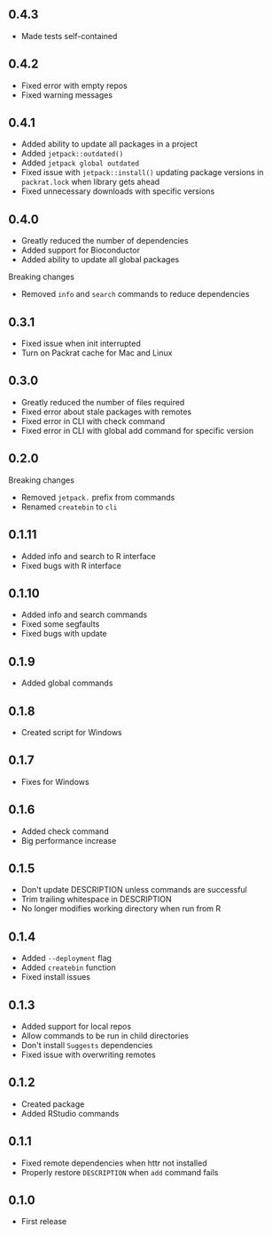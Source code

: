 ## 0.4.3

- Made tests self-contained

## 0.4.2

- Fixed error with empty repos
- Fixed warning messages

## 0.4.1

- Added ability to update all packages in a project
- Added `jetpack::outdated()`
- Added `jetpack global outdated`
- Fixed issue with `jetpack::install()` updating package versions in `packrat.lock` when library gets ahead
- Fixed unnecessary downloads with specific versions

## 0.4.0

- Greatly reduced the number of dependencies
- Added support for Bioconductor
- Added ability to update all global packages

Breaking changes

- Removed `info` and `search` commands to reduce dependencies

## 0.3.1

- Fixed issue when init interrupted
- Turn on Packrat cache for Mac and Linux

## 0.3.0

- Greatly reduced the number of files required
- Fixed error about stale packages with remotes
- Fixed error in CLI with check command
- Fixed error in CLI with global add command for specific version

## 0.2.0

Breaking changes

- Removed `jetpack.` prefix from commands
- Renamed `createbin` to `cli`

## 0.1.11

- Added info and search to R interface
- Fixed bugs with R interface

## 0.1.10

- Added info and search commands
- Fixed some segfaults
- Fixed bugs with update

## 0.1.9

- Added global commands

## 0.1.8

- Created script for Windows

## 0.1.7

- Fixes for Windows

## 0.1.6

- Added check command
- Big performance increase

## 0.1.5

- Don't update DESCRIPTION unless commands are successful
- Trim trailing whitespace in DESCRIPTION
- No longer modifies working directory when run from R

## 0.1.4

- Added `--deployment` flag
- Added `createbin` function
- Fixed install issues

## 0.1.3

- Added support for local repos
- Allow commands to be run in child directories
- Don't install `Suggests` dependencies
- Fixed issue with overwriting remotes

## 0.1.2

- Created package
- Added RStudio commands

## 0.1.1

- Fixed remote dependencies when httr not installed
- Properly restore `DESCRIPTION` when `add` command fails

## 0.1.0

- First release
